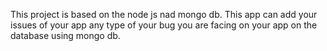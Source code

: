 This project is based on the node js nad mongo db. This app can add your issues of your app any type of your bug you are facing on your app on the database using mongo db.
